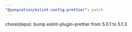 ```yaml
---
"@yonycalsin/eslint-config-prettier": patch
---
```


chore(deps): bump eslint-plugin-prettier from 5.0.1 to 5.1.3
